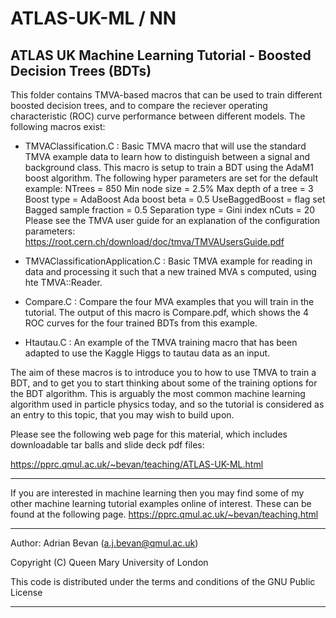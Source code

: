 # ATLAS-UK-ML / NN
ATLAS UK Machine Learning Tutorial - Boosted Decision Trees (BDTs)
-------------------------------------------------------------------------------------------------
This folder contains TMVA-based macros that can be used to train different boosted decision trees,
and to compare the reciever operating characteristic (ROC) curve performance between different models.
The following macros exist:

  - TMVAClassification.C : Basic TMVA macro that will use the standard TMVA example data to 
    learn how to distinguish between a signal and background class.  This macro is setup to 
    train a BDT using the AdaM1 boost algorithm.  The following hyper parameters are set for 
    the default example:
      NTrees                  = 850
      Min node size           = 2.5%
      Max depth of a tree     = 3
      Boost type              = AdaBoost
      Ada boost beta          = 0.5
      UseBaggedBoost          = flag set
      Bagged sample fraction  = 0.5
      Separation type         = Gini index
      nCuts                   = 20
    Please see the TMVA user guide for an explanation of the configuration parameters:
       https://root.cern.ch/download/doc/tmva/TMVAUsersGuide.pdf 
    
  - TMVAClassificationApplication.C : Basic TMVA example for reading in data and processing it
    such that a new trained MVA s computed, using hte TMVA::Reader.
  
  - Compare.C : Compare the four MVA examples that you will train in the tutorial.  The output of this
    macro is Compare.pdf, which shows the 4 ROC curves for the four trained BDTs from this example.
    
  - Htautau.C : An example of the TMVA training macro that has been adapted to use the Kaggle Higgs to 
    tautau data as an input.
    
The aim of these macros is to introduce you to how to use TMVA to train a BDT, and to get you to start thinking
about some of the training options for the BDT algorithm.  This is arguably the most common machine learning
algorithm used in particle physics today, and so the tutorial is considered as an entry to this topic, that you
may wish to build upon.

Please see the following web page for this material, which includes downloadable tar balls and
slide deck pdf files:

  https://pprc.qmul.ac.uk/~bevan/teaching/ATLAS-UK-ML.html

-------------------------------------------------------------------------------------------------

If you are interested in machine learning then you may find some of my other machine
learning tutorial examples online of interest. These can be found at the following page.
  https://pprc.qmul.ac.uk/~bevan/teaching.html

-------------------------------------------------------------------------------------------------
Author: Adrian Bevan (a.j.bevan@qmul.ac.uk)

Copyright (C) Queen Mary University of London

This code is distributed under the terms and conditions of the GNU Public License

-------------------------------------------------------------------------------------------------
